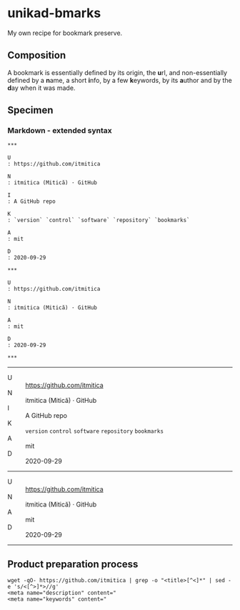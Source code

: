 # unikad-bmarks
My own recipe for bookmark preserve.

## Composition
A bookmark is essentially defined by its origin, the **u**rl, and non-essentially defined by a **n**ame, a short **i**nfo, by a few **k**eywords, by its **a**uthor and by the **d**ay when it was made.

## Specimen
### Markdown - extended syntax

```
***

U
: https://github.com/itmitica

N
: itmitica (Mitică) · GitHub

I
: A GitHub repo

K
: `version` `control` `software` `repository` `bookmarks`

A
: mit

D
: 2020-09-29

***

U
: https://github.com/itmitica

N
: itmitica (Mitică) · GitHub

A
: mit

D
: 2020-09-29

***
```

<hr>
<dl>
<dt>U</dt>
<dd><a href="https://github.com/itmitica">https://github.com/itmitica</a></dd>
<dt>N</dt>
<dd>itmitica (Mitică) · GitHub</dd>
<dt>I</dt>
<dd>A GitHub repo</dd>
<dt>K</dt>
<dd><code>version</code> <code>control</code> <code>software</code> <code>repository</code> <code>bookmarks</code></dd>
<dt>A</dt>
<dd>mit</dd>
<dt>D</dt>
<dd>2020-09-29</dd>
</dl>
<hr>
<dl>
<dt>U</dt>
<dd><a href="https://github.com/itmitica">https://github.com/itmitica</a></dd>
<dt>N</dt>
<dd>itmitica (Mitică) · GitHub</dd>
<dt>A</dt>
<dd>mit</dd>
<dt>D</dt>
<dd>2020-09-29</dd>
</dl>
<hr>

## Product preparation process

```
wget -qO- https://github.com/itmitica | grep -o "<title>[^<]*" | sed -e 's/<[^>]*>//g'
<meta name="description" content="
<meta name="keywords" content="
```
